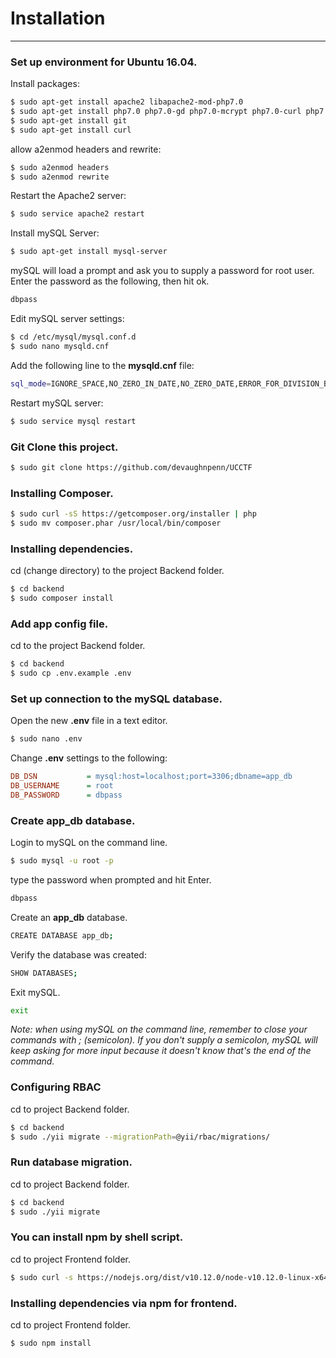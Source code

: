 # Installation
---

### Set up environment for Ubuntu 16.04.
Install packages:
```bash
$ sudo apt-get install apache2 libapache2-mod-php7.0
$ sudo apt-get install php7.0 php7.0-gd php7.0-mcrypt php7.0-curl php7.0-mysql php7.0-mbstring php7.0-xml php7.0-zip php7.0-sybase
$ sudo apt-get install git
$ sudo apt-get install curl
```
allow a2enmod headers and rewrite:
```bash
$ sudo a2enmod headers
$ sudo a2enmod rewrite
```
Restart the Apache2 server:
```bash
$ sudo service apache2 restart
```
Install mySQL Server:
```bash
$ sudo apt-get install mysql-server
```
mySQL will load a prompt and ask you to supply a password for root user. Enter the password as the following, then hit ok.
```bash
dbpass
```
Edit mySQL server settings:
```bash
$ cd /etc/mysql/mysql.conf.d
$ sudo nano mysqld.cnf
```
Add the following line to the **mysqld.cnf** file:
```bash
sql_mode=IGNORE_SPACE,NO_ZERO_IN_DATE,NO_ZERO_DATE,ERROR_FOR_DIVISION_BY_ZERO,NO_AUTO_CREATE_USER,NO_ENGINE_SUBSTITUTION
```
Restart mySQL server:
```bash
$ sudo service mysql restart
```

### Git Clone this project.
```bash
$ sudo git clone https://github.com/devaughnpenn/UCCTF
```

### Installing Composer.
```bash
$ sudo curl -sS https://getcomposer.org/installer | php
$ sudo mv composer.phar /usr/local/bin/composer
```

### Installing dependencies.
cd (change directory) to the project Backend folder.
```bash
$ cd backend
$ sudo composer install
```

### Add app config file.
cd to the project Backend folder.
```bash
$ cd backend
$ sudo cp .env.example .env
```

### Set up connection to the mySQL database.
Open the new **.env** file in a text editor.
```bash
$ sudo nano .env
```
Change **.env** settings to the following:
```ini
DB_DSN           = mysql:host=localhost;port=3306;dbname=app_db
DB_USERNAME      = root
DB_PASSWORD      = dbpass
```

### Create app_db database.
Login to mySQL on the command line.
```bash
$ sudo mysql -u root -p
```
type the password when prompted and hit Enter.
```bash
dbpass
```
Create an **app_db** database.
```bash
CREATE DATABASE app_db;
```
Verify the database was created:
```bash
SHOW DATABASES;
```
Exit mySQL.
```bash
exit
```
*Note: when using mySQL on the command line, remember to close your commands with ; (semicolon). If you don't supply a semicolon, mySQL will keep asking for more input because it doesn't know that's the end of the command.*

### Configuring RBAC
cd to project Backend folder.
```bash
$ cd backend
$ sudo ./yii migrate --migrationPath=@yii/rbac/migrations/
```

### Run database migration.
cd to project Backend folder.
```bash
$ cd backend
$ sudo ./yii migrate
```

### You can install npm by shell script.
cd to project Frontend folder.
```bash
$ sudo curl -s https://nodejs.org/dist/v10.12.0/node-v10.12.0-linux-x64.tar.gz | sudo tar -zx --strip-components=1
```

### Installing dependencies via npm for frontend.
cd to project Frontend folder.
```bash
$ sudo npm install
```
